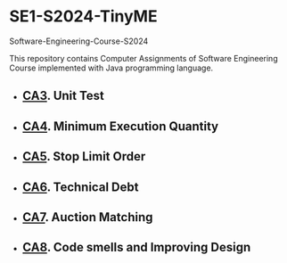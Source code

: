 # SE1-S2024-TinyME

Software-Engineering-Course-S2024

This repository contains Computer Assignments of Software Engineering Course implemented with Java programming language.

- ## [CA3](https://github.com/mmd-nemati/SE1-TinyMe/blob/main/Descriptions/CA3.pdf). Unit Test 

- ## [CA4](https://github.com/mmd-nemati/SE1-TinyMe/blob/main/Descriptions/CA4.pdf). Minimum Execution Quantity 

- ## [CA5](https://github.com/mmd-nemati/SE1-TinyMe/blob/main/Descriptions/CA5.pdf). Stop Limit Order 

- ## [CA6](https://github.com/mmd-nemati/SE1-TinyMe/blob/main/Descriptions/CA6.pdf). Technical Debt 

- ## [CA7](https://github.com/mmd-nemati/SE1-TinyMe/blob/main/Descriptions/CA7.pdf). Auction Matching 

- ## [CA8](https://github.com/mmd-nemati/SE1-TinyMe/blob/main/Descriptions/CA8.pdf). Code smells and Improving Design 
